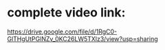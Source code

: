 # complete video link:
https://drive.google.com/file/d/1RgC0-GlTHgUtPGlNZv_0KC26LW5TXlz3/view?usp=sharing
